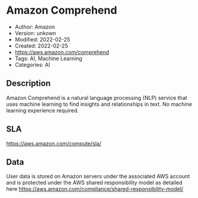 # Amazon Comprehend

* Author: Amazon
* Version: unkown
* Modified: 2022-02-25
* Created: 2022-02-25
* <https://aws.amazon.com/comprehend>
* Tags: AI, Machine Learning
* Categories: AI

## Description

Amazon Comprehend is a natural language processing (NLP) service that uses machine learning to find insights and relationships in text. No machine learning experience required.

## SLA

https://aws.amazon.com/compute/sla/

## Data

User data is stored on Amazon servers under the associated AWS account and is protected under the AWS shared responsibility model as detailed here https://aws.amazon.com/compliance/shared-responsibility-model/
